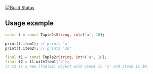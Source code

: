 [![Build Status](https://travis-ci.org/google/tuple.dart.svg)](https://travis-ci.org/google/tuple.dart/)

## Usage example

```dart
const t = const Tuple2<String, int>('a', 10);

print(t.item1); // prints 'a'
print(t.item2); // prints '10'
```

```dart
final t1 = const Tuple2<String, int>('a', 10);
final t2 = t1.withItem1('c');
// t2 is a new [Tuple2] object with item1 is 'c' and item2 is 10.
```
